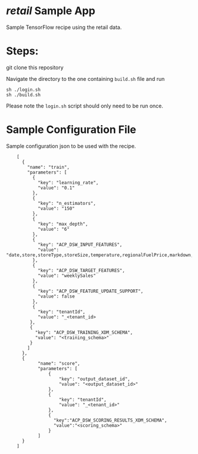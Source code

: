 # _retail_ Sample App

Sample TensorFlow recipe using the retail data.

# Steps:
git clone this repository

Navigate the directory to the one containing `build.sh` file and run

```
sh ./login.sh
sh ./build.sh
```

Please note the `login.sh` script should only need to be run once.

# Sample Configuration File
Sample configuration json to be used with the recipe.
```
    [
      {
        "name": "train",
        "parameters": [
          {
            "key": "learning_rate",
            "value": "0.1"
          },
          {
            "key": "n_estimators",
            "value": "150"
          },
          {
            "key": "max_depth",
            "value": "6"
          },
          {
            "key": "ACP_DSW_INPUT_FEATURES",
            "value": "date,store,storeType,storeSize,temperature,regionalFuelPrice,markdown,cpi,unemployment,isHoliday"
          },
          {
            "key": "ACP_DSW_TARGET_FEATURES",
            "value": "weeklySales"
          },
          {
            "key": "ACP_DSW_FEATURE_UPDATE_SUPPORT",
            "value": false
          },
          {
            "key": "tenantId",
            "value": "_<tenant_id>
         },
         {
           "key": "ACP_DSW_TRAINING_XDM_SCHEMA",
           "value": "<training_schema>"
         }
        ]
      },
      {
            "name": "score",
            "parameters": [
                {
                    "key": "output_dataset_id",
                    "value": "<output_dataset_id>"
                },
                {
                    "key": "tenantId",
                    "value": "_<tenant_id>"
                },
                {
                  "key":"ACP_DSW_SCORING_RESULTS_XDM_SCHEMA",
                  "value":"<scoring_schema>"
                }
            ]
      }
    ]
```

